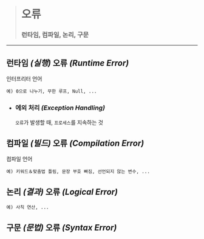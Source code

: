 ># 오류
>### 런타임, 컴파일, 논리, 구문
---

## 런타임 *(실행)* 오류 *(Runtime Error)*
인터프리터 언어
```angular2html
예) 0으로 나누기, 무한 루프, Null, ...
```

+ ### 에외 처리 *(Exception Handling)*
  `오류`가 발생할 때,  `프로세스`를 지속하는 것

## 컴파일 *(빌드)* 오류 *(Compilation Error)*
컴파일 언어
```angular2html
예) 키워드＆맞춤법 틀림, 문장 부호 빠짐, 선언되지 않는 변수, ...
```

## 논리 *(결과)* 오류 *(Logical Error)*
```angular2html
예) 사칙 연산, ...
```

## 구문 *(문법)* 오류 *(Syntax Error)*
